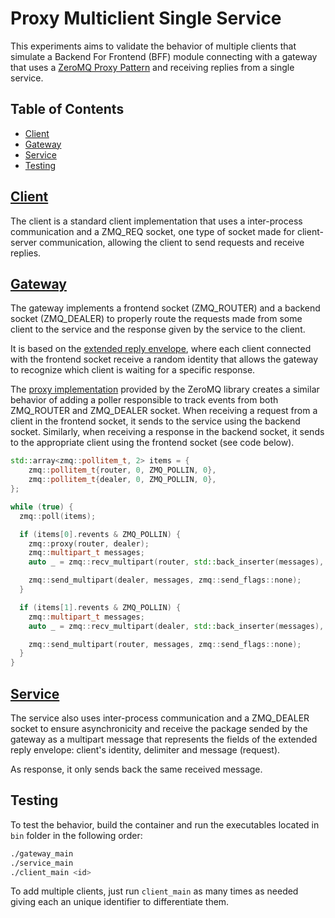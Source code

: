 # Proxy Multiclient Single Service

This experiments aims to validate the behavior of multiple clients that simulate a Backend For Frontend (BFF) module connecting with a gateway that uses a [ZeroMQ Proxy Pattern](https://zguide.zeromq.org/docs/chapter2/#ZeroMQ-s-Built-In-Proxy-Function) and receiving replies from a single service.

## Table of Contents
- [Client](#Client)
- [Gateway](#Gateway)
- [Service](#Service)
- [Testing](#Testing)

## [Client](gateway/client_main.cpp)

The client is a standard client implementation that uses a inter-process communication and a ZMQ_REQ socket, one type of socket made for client-server communication, allowing the client to send requests and receive replies.

## [Gateway](/gateway/gateway_main.cpp)

The gateway implements a frontend socket (ZMQ_ROUTER) and a backend socket (ZMQ_DEALER) to properly route the requests made from some client to the service and the response given by the service to the client. 

It is based on the [extended reply envelope](/gateway/gateway_main.cpp), where each client connected with the frontend socket receive a random identity that allows the gateway to recognize which client is waiting for a specific response.

The [proxy implementation](https://libzmq.readthedocs.io/en/zeromq3-x/zmq_proxy.html) provided by the ZeroMQ library creates a similar behavior of adding a poller responsible to track events from both ZMQ_ROUTER and ZMQ_DEALER socket. When receiving a request from a client in the frontend socket, it sends to the service using the backend socket. Similarly, when receiving a response in the backend socket, it sends to the appropriate client using the frontend socket (see code below).

```C++
std::array<zmq::pollitem_t, 2> items = {
    zmq::pollitem_t{router, 0, ZMQ_POLLIN, 0},
    zmq::pollitem_t{dealer, 0, ZMQ_POLLIN, 0},
};

while (true) {
  zmq::poll(items);

  if (items[0].revents & ZMQ_POLLIN) {
    zmq::proxy(router, dealer);
    zmq::multipart_t messages;
    auto _ = zmq::recv_multipart(router, std::back_inserter(messages), zmq::recv_flags::none);

    zmq::send_multipart(dealer, messages, zmq::send_flags::none);
  }

  if (items[1].revents & ZMQ_POLLIN) {
    zmq::multipart_t messages;
    auto _ = zmq::recv_multipart(dealer, std::back_inserter(messages), zmq::recv_flags::none);

    zmq::send_multipart(router, messages, zmq::send_flags::none);
  }
}
```

## [Service](gateway/service_main.cpp)

The service also uses inter-process communication and a ZMQ_DEALER socket to ensure asynchronicity and receive the package sended by the gateway as a multipart message that represents the fields of the extended reply envelope: client's identity, delimiter and message (request).

As response, it only sends back the same received message.

## Testing

To test the behavior, build the container and run the executables located in `bin` folder in the following order:

``` bash
./gateway_main
./service_main
./client_main <id>
```

To add multiple clients, just run `client_main` as many times as needed giving each an unique identifier to differentiate them.
